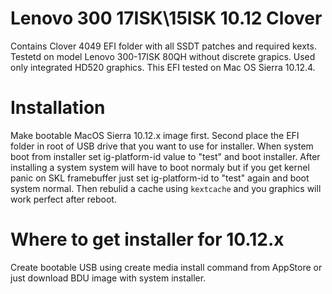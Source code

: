 # Lenovo 300 17ISK\15ISK 10.12 Clover

Contains Clover 4049 EFI folder with all SSDT patches and required kexts. Testetd on model Lenovo 300-17ISK 80QH without discrete grapics. Used only integrated HD520 graphics. This EFI tested on Mac OS Sierra 10.12.4.

# Installation

Make bootable MacOS Sierra 10.12.x image first. Second place the EFI folder in root of USB drive that you want to use for installer. When system boot from installer set ig-platform-id value to "test" and boot installer. After installing a system system will have to boot normaly but if you get kernel panic on SKL framebuffer just set ig-platform-id to "test" again and boot system normal. Then rebulid a cache using `kextcache` and you graphics will work perfect after reboot.

# Where to get installer for 10.12.x

Create bootable USB using create media install command from AppStore or just download BDU image with system installer.
